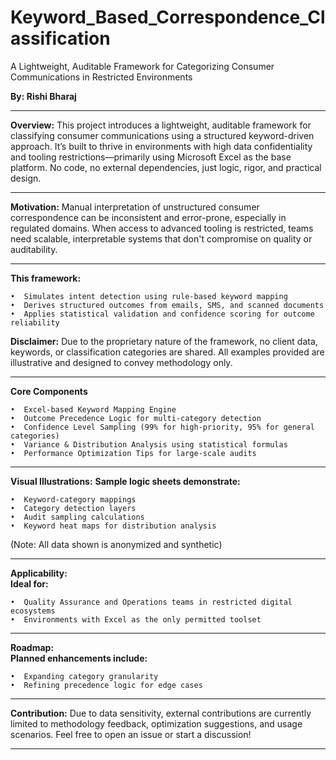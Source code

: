 # Keyword_Based_Correspondence_Classification
A Lightweight, Auditable Framework for Categorizing Consumer Communications in Restricted Environments

**By: Rishi Bharaj**

---

**Overview:**
This project introduces a lightweight, auditable framework for classifying consumer communications using a structured keyword-driven approach. It’s built to thrive in environments with high data confidentiality and tooling restrictions—primarily using Microsoft Excel as the base platform. No code, no external dependencies, just logic, rigor, and practical design.

---
**Motivation:**
Manual interpretation of unstructured consumer correspondence can be inconsistent and error-prone, especially in regulated domains. When access to advanced tooling is restricted, teams need scalable, interpretable systems that don't compromise on quality or auditability.  

---
**This framework:**

    •  Simulates intent detection using rule-based keyword mapping
    •  Derives structured outcomes from emails, SMS, and scanned documents
    •  Applies statistical validation and confidence scoring for outcome reliability
 

**Disclaimer:**
Due to the proprietary nature of the framework, no client data, keywords, or classification categories are shared. All examples provided are illustrative and designed to convey methodology only.

---
**Core Components**

    •  Excel-based Keyword Mapping Engine
    •  Outcome Precedence Logic for multi-category detection
    •  Confidence Level Sampling (99% for high-priority, 95% for general categories)
    •  Variance & Distribution Analysis using statistical formulas
    •  Performance Optimization Tips for large-scale audits
	
---
**Visual Illustrations:**
**Sample logic sheets demonstrate:**
    
    •  Keyword-category mappings
    •  Category detection layers
    •  Audit sampling calculations
    •  Keyword heat maps for distribution analysis
	
(Note: All data shown is anonymized and synthetic)

---
**Applicability:**  
**Ideal for:**
    
    •  Quality Assurance and Operations teams in restricted digital ecosystems
	•  Environments with Excel as the only permitted toolset
	
---
**Roadmap:**  
**Planned enhancements include:**
    
    •  Expanding category granularity
	•  Refining precedence logic for edge cases
	
---
**Contribution:**
Due to data sensitivity, external contributions are currently limited to methodology feedback, optimization suggestions, and usage scenarios. Feel free to open an issue or start a discussion!

---
